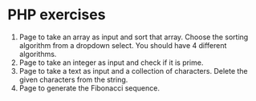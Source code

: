 # PHP exercises

1. Page to take an array as input and sort that array. Choose the sorting algorithm from a dropdown select. You should have 4 different algorithms.
2. Page to take an integer as input and check if it is prime.
3. Page to take a text as input and a collection of characters. Delete the given characters from the string.
4. Page to generate the Fibonacci sequence.